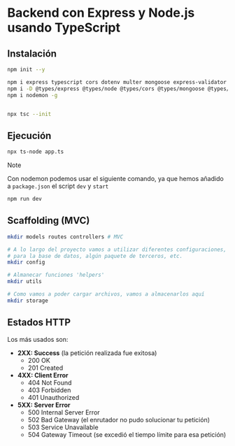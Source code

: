 # Backend con Express y Node.js usando TypeScript

## Instalación

```bash
npm init --y

npm i express typescript cors dotenv multer mongoose express-validator jsonwebtoken bcrypt-ts -S
npm i -D @types/express @types/node @types/cors @types/mongoose @types/multer @types/jsonwebtoken
npm i nodemon -g


npx tsc --init
```

## Ejecución

```bash
npx ts-node app.ts
```

> [!NOTE] 
> Con nodemon podemos usar el siguiente comando, ya que hemos añadido a `package.json` el script `dev` y `start`
> ```bash
> npm run dev
> ```

## Scaffolding (MVC)

```bash
mkdir models routes controllers # MVC

# A lo largo del proyecto vamos a utilizar diferentes configuraciones,
# para la base de datos, algún paquete de terceros, etc.
mkdir config 

# Almanecar funciones 'helpers'
mkdir utils

# Como vamos a poder cargar archivos, vamos a almacenarlos aquí
mkdir storage
```

## Estados HTTP 

Los más usados son:

- **2XX: Success** (la petición realizada fue exitosa)
  - 200 OK
  - 201 Created
- **4XX: Client Error**
  - 404 Not Found
  - 403 Forbidden
  - 401 Unauthorized
- **5XX: Server Error**
  - 500 Internal Server Error
  - 502 Bad Gateway (el enrutador no pudo solucionar tu petición)
  - 503 Service Unavailable
  - 504 Gateway Timeout (se excedió el tiempo límite para esa petición)